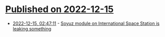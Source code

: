 # [Published on 2022-12-15](index.md)

* [2022-12-15, 02:47:11](https://news.ycombinator.com/item?id=33994475) - [Soyuz module on International Space Station is leaking something](https://twitter.com/nasaspaceflight/status/1603213585307541506)
